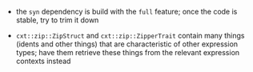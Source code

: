 - the `syn` dependency is build with the `full` feature; once the code is stable, try to trim it
  down

- `cxt::zip::ZipStruct` and `cxt::zip::ZipperTrait` contain many things (idents and other things)
  that are characteristic of other expression types; have them retrieve these things from the
  relevant expression contexts instead